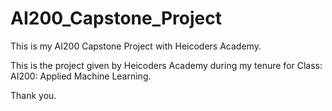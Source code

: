 # AI200_Capstone_Project
This is my AI200 Capstone Project with Heicoders Academy.

This is the project given by Heicoders Academy during my tenure for Class: AI200: Applied Machine Learning.

Thank you.
